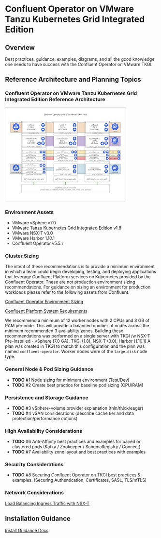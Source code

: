# Confluent Operator on VMware Tanzu Kubernetes Grid Integrated Edition

## Overview

Best practices, guidance, examples, diagrams, and all the good knowledge one needs to have success with the Confluent Operator on VMware TKGI.

## Reference Architecture and Planning Topics

### Confluent Operator on VMware Tanzu Kubernetes Grid Integrated Edition Reference Architecture

![alt text](ref-arch-diagram/Confluent-Operator-TKGI-Reference-Architecture-Image.jpg "Confluent Operator on VMware Tanzu Kubernetes Grid Integrated Edition Reference Architecture")

### Environment Assets

- VMware vSphere v7.0
- VMware Tanzu Kubernetes Grid Integrated Edition v1.8
- VMware NSX-T v3.0
- VMware Harbor 1.10.1
- Confluent Operator v5.5.1

### Cluster Sizing

The intent of these recommendations is to provide a minimum environment in which a team could begin developing, testing, and deploying applications that leverage Confluent Platform services on Kubernetes provided by the Confluent Operator. These are not production environment sizing recommendations. For guidance on sizing an environment for production workloads please refer to the following assets from Confluent.

[Confluent Operator Environment Sizing](https://docs.confluent.io/current/installation/operator/co-plan.html#co-env-sizing)

[Confluent Platform System Requirements](https://docs.confluent.io/current/installation/system-requirements.html)

We recommend a minimum of 12 worker nodes with 2 CPUs and 8 GB of RAM per node. This will provide a balanced number of nodes across the minimum recommended 3 availability zones. Building these recommendations was performed on a single server with TKGI /w NSX-T Pre-Installed - vSphere (7.0 GA), TKGI (1.8), NSX-T (3.0), Harbor (1.10.1) A plan was created in TKGI to match this configuration and the plan was named `confluent-operator`. Worker nodes were of the `large.disk` node type.

### General Node & Pod Sizing Guidance

- **TODO** #1 Node sizing for minimum environment (Test/Dev)
- **TODO** #2 Create best practice for baseline pod sizing (CPU/RAM)

### Persistence and Storage Guidance

- **TODO** #3 vSphere-volume provider explanation (thin/thick/eager)
- **TODO** #4 vSAN considerations (describe cache tier and data protection/performance options)

[//]: # (vX - Portworx integration and their view of how they make the RA better.)

### High Availability Considerations

- **TODO** #6 Anti-Affinity best practices and examples for paired or clustered pods (Kafka / Zookeeper / SchemaRegistry / Connect)
- **TODO** #7 Availability zone layout and best practices with examples

### Security Considerations

- **TODO** #8 Securing Confluent Operator on TKGI best practices & examples. (Securing Authentication, Certificates, SASL, TLS/mTLS)

### Network Considerations

[Load Balancing Ingress Traffic with NSX-T](network-topics/README.md)

[//]: # (Create guidelines for deploying Confluent Operator on TKGI w/o NSX - Flannel, HAProxy Ingress, etc)

## Installation Guidance

[Install Guidance Docs](/install/README.md)
